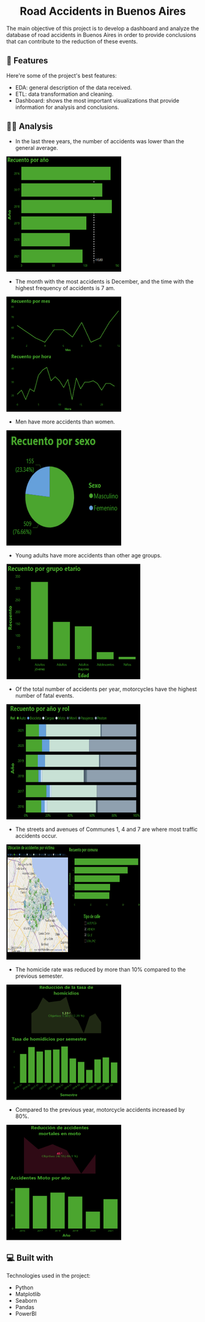<h1 align="center" id="title">Road Accidents in Buenos Aires</h1>

<p id="description">The main objective of this project is to develop a dashboard and analyze the database of road accidents in Buenos Aires in order to provide conclusions that can contribute to the reduction of these events.</p>

  
  
<h2>🧐 Features</h2>

Here're some of the project's best features:

*   EDA: general description of the data received.
*   ETL: data transformation and cleaning.
*   Dashboard: shows the most important visualizations that provide information for analysis and conclusions.

<h2>🕵️‍♂️ Analysis</h2>

- In the last three years, the number of accidents was lower than the general average.

<img src="https://raw.githubusercontent.com/JuanC105/PI_DA_Traffic_Accidents/master/assets/Year.png" alt="project-screenshot" width="300" height="300/">

- The month with the most accidents is December, and the time with the highest frequency of accidents is 7 am.

<img src="https://raw.githubusercontent.com/JuanC105/PI_DA_Traffic_Accidents/master/assets/Month and Hour.png" alt="project-screenshot" width="300" height="300/">

- Men have more accidents than women.

<img src="https://raw.githubusercontent.com/JuanC105/PI_DA_Traffic_Accidents/master/assets/Gender.png" alt="project-screenshot" width="300" height="300/">

- Young adults have more accidents than other age groups.

<img src="https://raw.githubusercontent.com/JuanC105/PI_DA_Traffic_Accidents/master/assets/Age.png" alt="project-screenshot" width="350" height="300/">
  
- Of the total number of accidents per year, motorcycles have the highest number of fatal events.

<img src="https://raw.githubusercontent.com/JuanC105/PI_DA_Traffic_Accidents/master/assets/Rol per year.png" alt="project-screenshot" width="350" height="300/"> 

- The streets and avenues of Communes 1, 4 and 7 are where most traffic accidents occur.

<img src="https://raw.githubusercontent.com/JuanC105/PI_DA_Traffic_Accidents/master/assets/Comuna.png" alt="project-screenshot" width="350" height="300/"> 

- The homicide rate was reduced by more than 10% compared to the previous semester.

<img src="https://raw.githubusercontent.com/JuanC105/PI_DA_Traffic_Accidents/master/assets/KPI1.png" alt="project-screenshot" width="300" height="300/"> 

- Compared to the previous year, motorcycle accidents increased by 80%.

<img src="https://raw.githubusercontent.com/JuanC105/PI_DA_Traffic_Accidents/master/assets/KPI2.png" alt="project-screenshot" width="300" height="300/"> 
  
<h2>💻 Built with</h2>

Technologies used in the project:

*   Python
*   Matplotlib
*   Seaborn
*   Pandas
*   PowerBI
